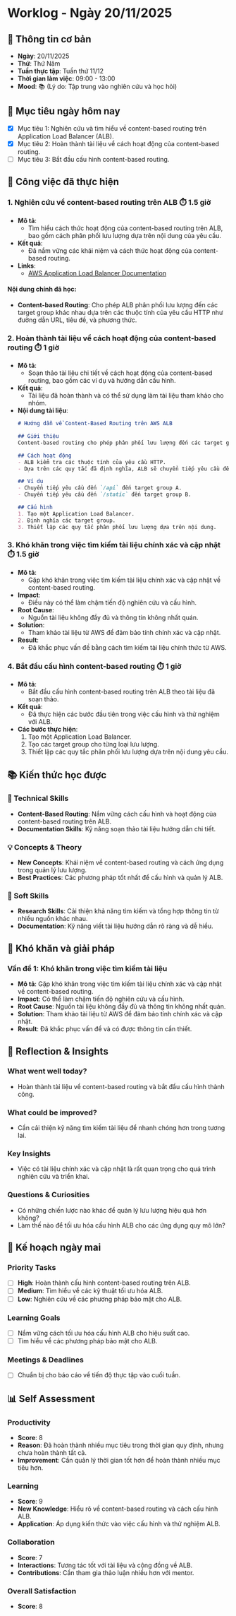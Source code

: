 # Worklog - Ngày 20/11/2025

## 📅 Thông tin cơ bản
- **Ngày**: 20/11/2025
- **Thứ**: Thứ Năm
- **Tuần thực tập**: Tuần thứ 11/12
- **Thời gian làm việc**: 09:00 - 13:00
- **Mood**: 📚 (Lý do: Tập trung vào nghiên cứu và học hỏi)

## 🎯 Mục tiêu ngày hôm nay
- [x] Mục tiêu 1: Nghiên cứu và tìm hiểu về content-based routing trên Application Load Balancer (ALB).
- [x] Mục tiêu 2: Hoàn thành tài liệu về cách hoạt động của content-based routing.
- [ ] Mục tiêu 3: Bắt đầu cấu hình content-based routing.

## 💼 Công việc đã thực hiện

### 1. Nghiên cứu về content-based routing trên ALB ⏱️ 1.5 giờ
- **Mô tả**: 
  - Tìm hiểu cách thức hoạt động của content-based routing trên ALB, bao gồm cách phân phối lưu lượng dựa trên nội dung của yêu cầu.
- **Kết quả**: 
  - Đã nắm vững các khái niệm và cách thức hoạt động của content-based routing.
- **Links**: 
  - [AWS Application Load Balancer Documentation](https://docs.aws.amazon.com/elasticloadbalancing/latest/application/load-balancer-listeners.html)

#### Nội dung chính đã học:
- **Content-based Routing**: Cho phép ALB phân phối lưu lượng đến các target group khác nhau dựa trên các thuộc tính của yêu cầu HTTP như đường dẫn URL, tiêu đề, và phương thức.

### 2. Hoàn thành tài liệu về cách hoạt động của content-based routing ⏱️ 1 giờ
- **Mô tả**: 
  - Soạn thảo tài liệu chi tiết về cách hoạt động của content-based routing, bao gồm các ví dụ và hướng dẫn cấu hình.
- **Kết quả**: 
  - Tài liệu đã hoàn thành và có thể sử dụng làm tài liệu tham khảo cho nhóm.
- **Nội dung tài liệu**:
  ```markdown
  # Hướng dẫn về Content-Based Routing trên AWS ALB
  
  ## Giới thiệu
  Content-based routing cho phép phân phối lưu lượng đến các target group khác nhau dựa trên nội dung của yêu cầu.
  
  ## Cách hoạt động
  - ALB kiểm tra các thuộc tính của yêu cầu HTTP.
  - Dựa trên các quy tắc đã định nghĩa, ALB sẽ chuyển tiếp yêu cầu đến target group tương ứng.
  
  ## Ví dụ
  - Chuyển tiếp yêu cầu đến `/api` đến target group A.
  - Chuyển tiếp yêu cầu đến `/static` đến target group B.
  
  ## Cấu hình
  1. Tạo một Application Load Balancer.
  2. Định nghĩa các target group.
  3. Thiết lập các quy tắc phân phối lưu lượng dựa trên nội dung.
  ```

### 3. Khó khăn trong việc tìm kiếm tài liệu chính xác và cập nhật ⏱️ 1.5 giờ
- **Mô tả**: 
  - Gặp khó khăn trong việc tìm kiếm tài liệu chính xác và cập nhật về content-based routing.
- **Impact**: 
  - Điều này có thể làm chậm tiến độ nghiên cứu và cấu hình.
- **Root Cause**: 
  - Nguồn tài liệu không đầy đủ và thông tin không nhất quán.
- **Solution**: 
  - Tham khảo tài liệu từ AWS để đảm bảo tính chính xác và cập nhật.
- **Result**: 
  - Đã khắc phục vấn đề bằng cách tìm kiếm tài liệu chính thức từ AWS.

### 4. Bắt đầu cấu hình content-based routing ⏱️ 1 giờ
- **Mô tả**: 
  - Bắt đầu cấu hình content-based routing trên ALB theo tài liệu đã soạn thảo.
- **Kết quả**: 
  - Đã thực hiện các bước đầu tiên trong việc cấu hình và thử nghiệm với ALB.
- **Các bước thực hiện**:
  1. Tạo một Application Load Balancer.
  2. Tạo các target group cho từng loại lưu lượng.
  3. Thiết lập các quy tắc phân phối lưu lượng dựa trên nội dung yêu cầu.

## 📚 Kiến thức học được

### 🔧 Technical Skills
- **Content-Based Routing**: Nắm vững cách cấu hình và hoạt động của content-based routing trên ALB.
- **Documentation Skills**: Kỹ năng soạn thảo tài liệu hướng dẫn chi tiết.

### 💡 Concepts & Theory
- **New Concepts**: Khái niệm về content-based routing và cách ứng dụng trong quản lý lưu lượng.
- **Best Practices**: Các phương pháp tốt nhất để cấu hình và quản lý ALB.

### 🤝 Soft Skills
- **Research Skills**: Cải thiện khả năng tìm kiếm và tổng hợp thông tin từ nhiều nguồn khác nhau.
- **Documentation**: Kỹ năng viết tài liệu hướng dẫn rõ ràng và dễ hiểu.

## 🚧 Khó khăn và giải pháp

### Vấn đề 1: Khó khăn trong việc tìm kiếm tài liệu
- **Mô tả**: Gặp khó khăn trong việc tìm kiếm tài liệu chính xác và cập nhật về content-based routing.
- **Impact**: Có thể làm chậm tiến độ nghiên cứu và cấu hình.
- **Root Cause**: Nguồn tài liệu không đầy đủ và thông tin không nhất quán.
- **Solution**: Tham khảo tài liệu từ AWS để đảm bảo tính chính xác và cập nhật.
- **Result**: Đã khắc phục vấn đề và có được thông tin cần thiết.

## 🤔 Reflection & Insights

### What went well today?
- Hoàn thành tài liệu về content-based routing và bắt đầu cấu hình thành công.

### What could be improved?
- Cần cải thiện kỹ năng tìm kiếm tài liệu để nhanh chóng hơn trong tương lai.

### Key Insights
- Việc có tài liệu chính xác và cập nhật là rất quan trọng cho quá trình nghiên cứu và triển khai.

### Questions & Curiosities
- Có những chiến lược nào khác để quản lý lưu lượng hiệu quả hơn không?
- Làm thế nào để tối ưu hóa cấu hình ALB cho các ứng dụng quy mô lớn?

## 📅 Kế hoạch ngày mai

### Priority Tasks
- [ ] **High**: Hoàn thành cấu hình content-based routing trên ALB.
- [ ] **Medium**: Tìm hiểu về các kỹ thuật tối ưu hóa ALB.
- [ ] **Low**: Nghiên cứu về các phương pháp bảo mật cho ALB.

### Learning Goals
- [ ] Nắm vững cách tối ưu hóa cấu hình ALB cho hiệu suất cao.
- [ ] Tìm hiểu về các phương pháp bảo mật cho ALB.

### Meetings & Deadlines
- [ ] Chuẩn bị cho báo cáo về tiến độ thực tập vào cuối tuần.

## 📊 Self Assessment

### Productivity
- **Score**: 8
- **Reason**: Đã hoàn thành nhiều mục tiêu trong thời gian quy định, nhưng chưa hoàn thành tất cả.
- **Improvement**: Cần quản lý thời gian tốt hơn để hoàn thành nhiều mục tiêu hơn.

### Learning
- **Score**: 9
- **New Knowledge**: Hiểu rõ về content-based routing và cách cấu hình ALB.
- **Application**: Áp dụng kiến thức vào việc cấu hình và thử nghiệm ALB.

### Collaboration
- **Score**: 7
- **Interactions**: Tương tác tốt với tài liệu và cộng đồng về ALB.
- **Contributions**: Cần tham gia thảo luận nhiều hơn với mentor.

### Overall Satisfaction
- **Score**: 8
